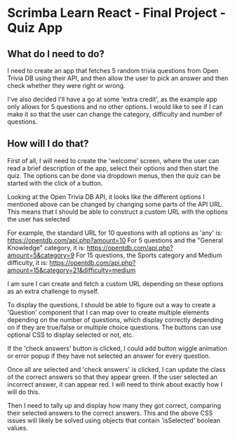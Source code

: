 # Scrimba Learn React - Final Project - Quiz App

## What do I need to do?

I need to create an app that fetches 5 random trivia questions from Open Trivia DB using their API, and then allow the user to pick an answer and then check whether they were right or wrong.

I've also decided I'll have a go at some 'extra credit', as the example app only allows for 5 questions and no other options. I would like to see if I can make it so that the user can change the category, difficulty and number of questions.

## How will I do that?

First of all, I will need to create the 'welcome' screen, where the user can read a brief description of the app, select their options and then start the quiz. The options can be done via dropdown menus, then the quiz can be started with the click of a button.

Looking at the Open Trivia DB API, it looks like the different options I mentioned above can be changed by changing some parts of the API URL. This means that I should be able to construct a custom URL with the options the user has selected

For example, the standard URL for 10 questions with all options as 'any' is: https://opentdb.com/api.php?amount=10
For 5 questions and the "General Knowledge" category, it is: https://opentdb.com/api.php?amount=5&category=9
For 15 questions, the Sports category and Medium difficulty, it is: https://opentdb.com/api.php?amount=15&category=21&difficulty=medium

I am sure I can create and fetch a custom URL depending on these options as an extra challenge to myself.

To display the questions, I should be able to figure out a way to create a 'Question' component that I can map over to create multiple elements depending on the number of questions, which display correctly depending on if they are true/false or multiple choice questions. The buttons can use optional CSS to display selected or not, etc.

If the 'check answers' button is clicked, I could add button wiggle animation or error popup if they have not selected an answer for every question.

Once all are selected and 'check answers' is clicked, I can update the class of the correct answers so that they appear green. If the user selected an incorrect answer, it can appear red. I will need to think about exactly how I will do this.

Then I need to tally up and display how many they got correct, comparing their selected answers to the correct answers. This and the above CSS issues will likely be solved using objects that contain 'isSelected' boolean values.